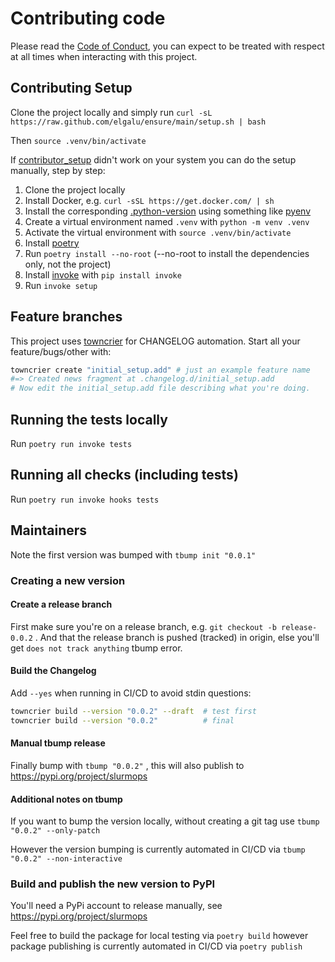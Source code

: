 # Contributing code

Please read the [Code of Conduct](https://github.com/spulec/moto/blob/master/CODE_OF_CONDUCT.md), you
can expect to be treated with respect at all times when interacting with this project.

## Contributing Setup

Clone the project locally and simply run `curl -sL https://raw.github.com/elgalu/ensure/main/setup.sh | bash`

Then `source .venv/bin/activate`

If [contributor_setup](contributing/contributor_setup.sh) didn't work on your system you can do the setup
manually, step by step:

1. Clone the project locally
1. Install Docker, e.g. `curl -sSL https://get.docker.com/ | sh`
1. Install the corresponding [.python-version](./.python-version) using something
   like [pyenv](https://github.com/pyenv/pyenv)
1. Create a virtual environment named `.venv` with `python -m venv .venv`
1. Activate the virtual environment with `source .venv/bin/activate`
1. Install [poetry](https://poetry.eustace.io/docs/#installation)
1. Run `poetry install --no-root` (--no-root to install the dependencies only, not the project)
1. Install [invoke](https://www.pyinvoke.org/installing.html) with `pip install invoke`
1. Run `invoke setup`

## Feature branches

This project uses [towncrier](https://github.com/twisted/towncrier) for CHANGELOG automation.
Start all your feature/bugs/other with:

```sh
towncrier create "initial_setup.add" # just an example feature name
#=> Created news fragment at .changelog.d/initial_setup.add
# Now edit the initial_setup.add file describing what you're doing.
```

## Running the tests locally

Run `poetry run invoke tests`

## Running all checks (including tests)

Run `poetry run invoke hooks tests`

## Maintainers

Note the first version was bumped with `tbump init "0.0.1"`

### Creating a new version

#### Create a release branch

First make sure you're on a release branch, e.g. `git checkout -b release-0.0.2` .
And that the release branch is pushed (tracked) in origin, else you'll get `does not track anything` tbump error.

#### Build the Changelog

Add `--yes` when running in CI/CD to avoid stdin questions:

```sh
towncrier build --version "0.0.2" --draft  # test first
towncrier build --version "0.0.2"          # final
```

#### Manual tbump release

Finally bump with `tbump "0.0.2"` , this will also publish to <https://pypi.org/project/slurmops>

#### Additional notes on tbump

If you want to bump the version locally, without creating a git tag use `tbump "0.0.2" --only-patch`

However the version bumping is currently automated in CI/CD via `tbump "0.0.2" --non-interactive`

### Build and publish the new version to PyPI

You'll need a PyPi account to release manually, see <https://pypi.org/project/slurmops>

Feel free to build the package for local testing via `poetry build` however package publishing is
currently automated in CI/CD via `poetry publish`
